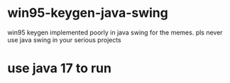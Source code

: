 # win95-keygen-java-swing
win95 keygen implemented poorly in java swing for the memes. pls never use java swing in your serious projects

# use java 17 to run
